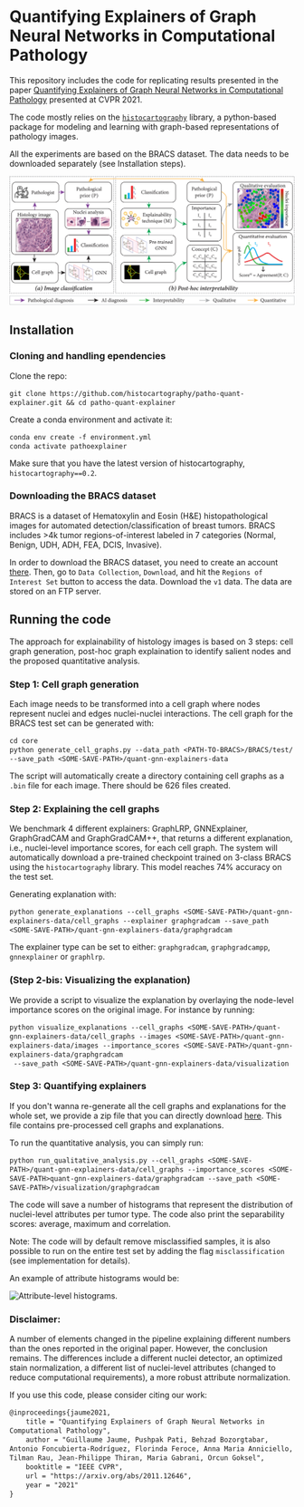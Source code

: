 # Quantifying Explainers of Graph Neural Networks in Computational Pathology

This repository includes the code for replicating results presented in the paper [Quantifying Explainers of Graph Neural Networks in Computational Pathology](https://arxiv.org/pdf/2011.12646.pdf) presented at CVPR 2021.  

The code mostly relies on the [`histocartography`](https://github.com/histocartography/histocartography) library, a python-based package for modeling and learning with graph-based representations of pathology images. 

All the experiments are based on the BRACS dataset. The data needs to be downloaded separately (see Installation steps). 

![Overview of the proposed approach.](figs/readme_fig1.png)


## Installation 

### Cloning and handling ependencies 

Clone the repo:

```
git clone https://github.com/histocartography/patho-quant-explainer.git && cd patho-quant-explainer
```

Create a conda environment and activate it:

```
conda env create -f environment.yml
conda activate pathoexplainer
```

Make sure that you have the latest version of histocartography, `histocartography==0.2`.

### Downloading the BRACS dataset 

BRACS is a dataset of Hematoxylin and Eosin (H&E) histopathological images for automated detection/classification of breast tumors. BRACS includes >4k tumor regions-of-interest labeled in 7 categories (Normal, Benign, UDH, ADH, FEA, DCIS, Invasive). 

In order to download the BRACS dataset, you need to create an account [there](https://www.bracs.icar.cnr.it/). Then, go to `Data Collection`, `Download`, and hit the `Regions of Interest Set` button to access the data. Download the `v1` data. The data are stored on an FTP server. 

## Running the code 

The approach for explainability of histology images is based on 3 steps: cell graph generation, post-hoc graph explaination to identify salient nodes and the proposed quantitative analysis. 

### Step 1: Cell graph generation 

Each image needs to be transformed into a cell graph where nodes represent nuclei and edges nuclei-nuclei interactions. The cell graph for the BRACS test set can be generated with: 

```
cd core
python generate_cell_graphs.py --data_path <PATH-TO-BRACS>/BRACS/test/ --save_path <SOME-SAVE-PATH>/quant-gnn-explainers-data
```

The script will automatically create a directory containing cell graphs as a `.bin` file for each image. There should be 626 files created. 

### Step 2: Explaining the cell graphs

We benchmark 4 different explainers: GraphLRP, GNNExplainer, GraphGradCAM and GraphGradCAM++, that returns a different explanation, i.e., nuclei-level importance scores, for each cell graph. The system will automatically download a pre-trained checkpoint trained on 3-class BRACS using the `histocartography` library. This model reaches 74% accuracy on the test set. 

Generating explanation with:

```
python generate_explanations --cell_graphs <SOME-SAVE-PATH>/quant-gnn-explainers-data/cell_graphs --explainer graphgradcam --save_path <SOME-SAVE-PATH>/quant-gnn-explainers-data/graphgradcam
```

The explainer type can be set to either: `graphgradcam`, `graphgradcampp`, `gnnexplainer` or `graphlrp`. 

### (Step 2-bis: Visualizing the explanation)

We provide a script to visualize the explanation by overlaying the node-level importance scores on the original image. For instance by running:

```
python visualize_explanations --cell_graphs <SOME-SAVE-PATH>/quant-gnn-explainers-data/cell_graphs --images <SOME-SAVE-PATH>/quant-gnn-explainers-data/images --importance_scores <SOME-SAVE-PATH>/quant-gnn-explainers-data/graphgradcam
 --save_path <SOME-SAVE-PATH>/quant-gnn-explainers-data/visualization
 ```

### Step 3: Quantifying explainers

If you don't wanna re-generate all the cell graphs and explanations for the whole set, we provide a zip file that you can directly download [here](https://ibm.box.com/shared/static/412lfz992djt8u6bgu13y9cj9qsurwui.zip). This file contains pre-processed cell graphs and explanations. 

To run the quantitative analysis, you can simply run:

```
python run_qualitative_analysis.py --cell_graphs <SOME-SAVE-PATH>/quant-gnn-explainers-data/cell_graphs --importance_scores <SOME-SAVE-PATH>quant-gnn-explainers-data/graphgradcam --save_path <SOME-SAVE-PATH>/visualization/graphgradcam
```

The code will save a number of histograms that represent the distribution of nuclei-level attributes per tumor type. The code also print the separability scores: average, maximum and correlation. 

Note: The code will by default remove misclassified samples, it is also possible to run on the entire test set by adding the flag `misclassification` (see implementation for details). 

An example of attribute histograms would be:

![Attribute-level histograms.](https://ibm.box.com/shared/static/87rfrbgri3ml0d5e2ipwr53pa0vihbd3.png)


### Disclaimer: 

A number of elements changed in the pipeline explaining different numbers than the ones reported in the original paper. However, the conclusion remains. The differences include a different nuclei detector, an optimized stain normalization, a different list of nuclei-level attributes (changed to reduce computational requirements), a more robust attribute normalization.  

If you use this code, please consider citing our work:

```
@inproceedings{jaume2021,
    title = "Quantifying Explainers of Graph Neural Networks in Computational Pathology",
    author = "Guillaume Jaume, Pushpak Pati, Behzad Bozorgtabar, Antonio Foncubierta-Rodríguez, Florinda Feroce, Anna Maria Anniciello, Tilman Rau, Jean-Philippe Thiran, Maria Gabrani, Orcun Goksel",
    booktitle = "IEEE CVPR",
    url = "https://arxiv.org/abs/2011.12646",
    year = "2021"
} 
```
